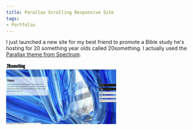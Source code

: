```yaml
---
title: Parallax Scrolling Responsive Site
tags:
- Portfolio
---
```


I just launched a new site for my best friend to promote a Bible study he's hosting for 20 something year olds called 20something. I actually used the <a href="http://themespectrum.com/premium-themes/parallax/" target="_blank">Parallax theme from Spectrum</a>.

<img alt="20something-paralax" src="./20something-paralax.gif" />

